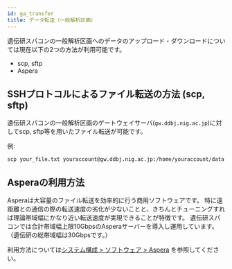 ```yaml
---
id: ga_transfer
title: データ転送（一般解析区画）
---
```



遺伝研スパコンの一般解析区画へのデータのアップロード・ダウンロードについては現在以下の2つの方法が利用可能です。


- scp, sftp
- Aspera


##  SSHプロトコルによるファイル転送の方法 (scp, sftp)

遺伝研スパコンの一般解析区画のゲートウェイサーバ(`gw.ddbj.nig.ac.jp`)に対してscp, sftp等を用いたファイル転送が可能です。

例:

```
scp your_file.txt youraccount@gw.ddbj.nig.ac.jp:/home/youraccount/data
```

 
## Asperaの利用方法

Asperaは大容量のファイル転送を効率的に行う商用ソフトウェアです。
特に遠距離との通信の際の転送速度の劣化が少ないことと、きちんとチューニングすれば理論帯域幅にかなり近い転送速度が実現できることが特徴です。
遺伝研スパコンでは合計帯域幅上限10GbpsのAsperaサーバーを導入し運用しています。
（遺伝研の総帯域幅は30Gbpsです。）

利用方法については[システム構成 > ソフトウェア > Aspera](/software/aspera/aspera) を参照してください。

